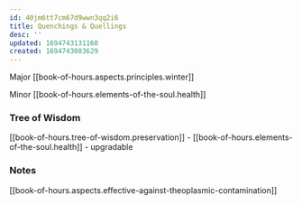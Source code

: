 ```yaml
---
id: 40jm6tt7cm67d9wwn3qq2i6
title: Quenchings & Quellings
desc: ''
updated: 1694743131160
created: 1694743083629
---
```


Major [[book-of-hours.aspects.principles.winter]]

Minor [[book-of-hours.elements-of-the-soul.health]]

### Tree of Wisdom

[[book-of-hours.tree-of-wisdom.preservation]] - [[book-of-hours.elements-of-the-soul.health]] - upgradable

### Notes

[[book-of-hours.aspects.effective-against-theoplasmic-contamination]]
